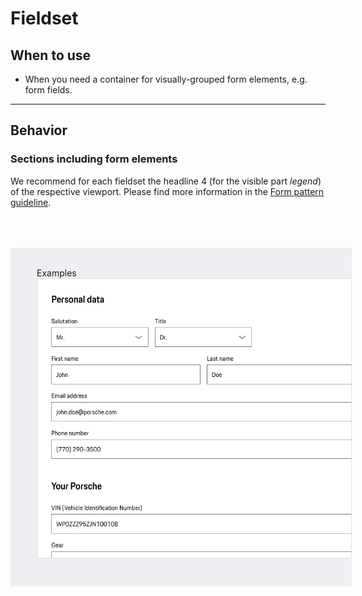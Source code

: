 # Fieldset

<TableOfContents></TableOfContents>

## When to use

- When you need a container for visually-grouped form elements, e.g. form fields.

---

## Behavior

### Sections including form elements

We recommend for each fieldset the headline 4 (for the visible part _legend_) of the respective viewport. Please find
more information in the [Form pattern guideline](patterns/forms).

<div style="background:#EEEFF2; width:100%; margin-top: 64px; padding-top: 32px; padding-left: 42px; padding-bottom: 42px;">
    <p-heading size="large" tag="h3" style="margin-bottom: 24px;">Examples</p-heading>
    <img src="./assets/fieldset-examples.png" alt="Examples for fieldset" />
</div>
